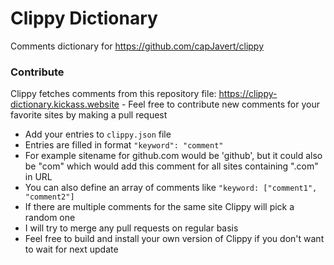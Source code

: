 # Clippy Dictionary

Comments dictionary for https://github.com/capJavert/clippy

### Contribute
Clippy fetches comments from this repository file: https://clippy-dictionary.kickass.website - Feel free to contribute new comments for your favorite sites by making a pull request
- Add your entries to `clippy.json` file
- Entries are filled in format ```"keyword": "comment"```
- For example sitename for github.com would be 'github', but it could also be "com" which would add this comment for all sites containing ".com" in URL
- You can also define an array of comments like ```"keyword: ["comment1", "comment2"]```
- If there are multiple comments for the same site Clippy will pick a random one
- I will try to merge any pull requests on regular basis
- Feel free to build and install your own version of Clippy if you don't want to wait for next update
